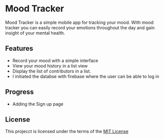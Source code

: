 # Mood Tracker
 Mood Tracker is a simple mobile app for tracking your mood. With mood tracker you can easily record your emotions throughout the day and gain insight of your mental health.
## Features
- Record your mood with a simple interface
- View your mood history in a list view
- Display the list of contributors in a list.
- I initiated the databse with firebase where the user can be able to log in
## Progress
- Adding the Sign up page 
## License
This projecct is licensed under the terms of the [MIT License](License.md)
